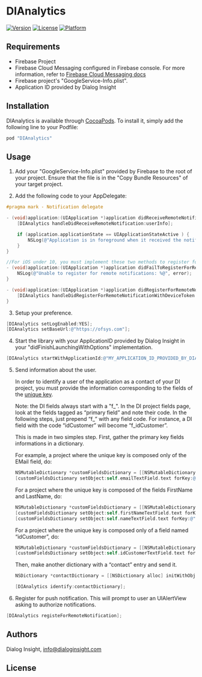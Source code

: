 # DIAnalytics

[![Version](https://img.shields.io/cocoapods/v/DIAnalytics.svg?style=flat)](http://cocoapods.org/pods/DIAnalytics)
[![License](https://img.shields.io/cocoapods/l/DIAnalytics.svg?style=flat)](http://cocoapods.org/pods/DIAnalytics)
[![Platform](https://img.shields.io/cocoapods/p/DIAnalytics.svg?style=flat)](http://cocoapods.org/pods/DIAnalytics)

## Requirements

- Firebase Project
- Firebase Cloud Messaging configured in Firebase console. For more information, refer to [Firebase Cloud Messaging docs][1]
- Firebase project's "GoogleService-Info.plist".
- Application ID provided by Dialog Insight

## Installation

DIAnalytics is available through [CocoaPods](http://cocoapods.org). To install
it, simply add the following line to your Podfile:

```ruby
pod "DIAnalytics"
```

## Usage

1. Add your "GoogleService-Info.plist" provided by Firebase to the root of your project. Ensure that the file is in the "Copy Bundle Resources" of your target project.  

2. Add the following code to your AppDelegate:

```objective-c
#pragma mark - Notification delegate

- (void)application:(UIApplication *)application didReceiveRemoteNotification:(NSDictionary *)userInfo {
    [DIAnalytics handleDidReceiveRemoteNotification:userInfo];

    if (application.applicationState == UIApplicationStateActive ) {
        NSLog(@"Application is in foreground when it received the notification, application should handle display of notification.");
    }
}

//For iOS under 10, you must implement these two methods to register for a token
- (void)application:(UIApplication *)application didFailToRegisterForRemoteNotificationsWithError:(NSError *)error {
    NSLog(@"Unable to register for remote notifications: %@", error);
}

- (void)application:(UIApplication *)application didRegisterForRemoteNotificationsWithDeviceToken:(NSData *)deviceToken {
    [DIAnalytics handleDidRegisterForRemoteNotificationWithDeviceToken:deviceToken];
}

```

3. Setup your preference.
```objective-c
[DIAnalytics setLogEnabled:YES];
[DIAnalytics setBaseUrl:@"https://ofsys.com"];
```

4. Start the library with your ApplicationID provided by Dialog Insight in your "didFinishLaunchingWithOptions" implementation.

```objective-c
[DIAnalytics startWithApplicationId:@"MY_APPLICATION_ID_PROVIDED_BY_DIALOG_INSIGHT" withLaunchOptions:launchOptions];
```

5. Send information about the user.


    In order to identify a user of the application as a contact of your DI project, you must provide the information corresponding to        the fields of the [unique key][2].


    Note: 
    the DI fields always start with a "f_". In the DI project fields page, look at the fields tagged as “primary field” and note their      code. In the following steps, just prepend “f_” with any field code. For instance, a DI field with the code “idCustomer” will            become “f_idCustomer”.


    This is made in two simples step. First, gather the primary key fields informations in a dictionary.

    For example, a project where the unique key is composed only of the EMail field, do:
     ```objective-c
    NSMutableDictionary *customFieldsDictionary = [[NSMutableDictionary alloc] init];
    [customFieldsDictionary setObject:self.emailTextField.text forKey:@"f_EMail"];
    ```

    For a project where the unique key is composed of the fields FirstName and LastName, do:
    ```objective-c
    NSMutableDictionary *customFieldsDictionary = [[NSMutableDictionary alloc] init];
    [customFieldsDictionary setObject:self.firstNameTextField.text forKey:@"f_FirstName"];
    [customFieldsDictionary setObject:self.nameTextField.text forKey:@"f_LastName"];
    ```

    For a project where the unique key is composed only of a field named “idCustomer”, do:
    ```objective-c
    NSMutableDictionary *customFieldsDictionary = [[NSMutableDictionary alloc] init];
    [customFieldsDictionary setObject:self.idCustomerTextField.text forKey:@"f_idCustomer"];
    ```

    Then, make another dictionary with a “contact” entry and send it.
    ```objective-c
    NSDictionary *contactDictionary = [[NSDictionary alloc] initWithObjectsAndKeys:customFieldsDictionary, @"contact", nil];

    [DIAnalytics identify:contactDictionary];
    ```

6. Register for push notification. This will prompt to user an UIAlertView asking to authorize notifications.
```objective-c
[DIAnalytics registeForRemoteNotification];
```

## Authors

Dialog Insight, info@dialoginsight.com

## License

[1]: https://firebase.google.com/docs/cloud-messaging/
[2]: https://support.dialoginsight.com/en/support/solutions/articles/1000249331-defining-project-fields
